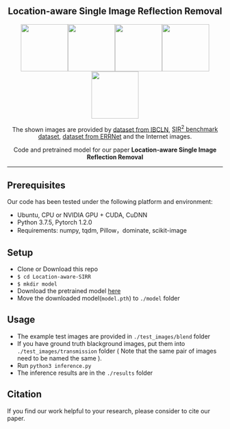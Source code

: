 <h2 align="center">Location-aware Single Image Reflection Removal</h2>

<div align='center'>
<img src='doc_gif/gif1.gif' height="110px"/><img src='doc_gif/gif2.gif' height="110px"/><img src='doc_gif/gif3.gif' height="110px"/><img src='doc_gif/gif4.gif' height="110px"/><img src='doc_gif/gif5.gif' height="110px"/>
</div>

<p align='center'>
The shown images are provided by <a href="https://github.com/JHL-HUST/IBCLN">dataset from IBCLN</a>, <a href="https://sir2data.github.io/">SIR<sup>2</sup> benchmark dataset</a>, <a href="https://github.com/Vandermode/ERRNet">dataset from ERRNet</a> and the Internet images.
</p>
<p align='center'>
Code and pretrained model for our paper <b>Location-aware Single Image Reflection Removal</b><!--   (<a href="1">Arxiv Preprint</a>) -->
</p>

---

## Prerequisites
Our code has been tested under the following platform and environment:
- Ubuntu, CPU or NVIDIA GPU + CUDA, CuDNN
- Python 3.7.5, Pytorch 1.2.0
- Requirements: numpy, tqdm, Pillow，dominate, scikit-image

## Setup
- Clone or Download this repo
- ```$ cd Location-aware-SIRR```
- ```$ mkdir model```
- Download the pretrained model [here](https://drive.google.com/file/d/1TjH5YUBC-cDt09tDXhE5GbeO5FuO7FVZ/view)
- Move the downloaded model(```model.pth```) to ```./model``` folder

## Usage
- The example test images are provided in ```./test_images/blend``` folder
- If you have ground truth blackground images, put them into ```./test_images/transmission``` folder ( Note that the same pair of images need to be named the same ).
- Run ```python3 inference.py```
- The inference results are in the ```./results``` folder

## Citation
If you find our work helpful to your research, please consider to cite our paper.
```bibtex
```


